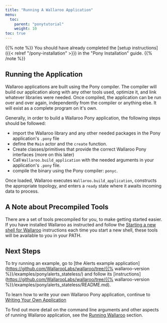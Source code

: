 ```yaml
---
title: "Running A Wallaroo Application"
menu:
  toc:
    parent: "ponytutorial"
    weight: 10
toc: true
---
```

{{% note %}}
You should have already completed the [setup instructions]({{< relref "/pony-installation" >}}) in the "Pony Installation" guide.
{{% /note %}}

## Running the Application

Wallaroo applications are built using the Pony compiler. The compiler will build our application along with any other tools used, optimize it, and link whatever libraries were needed. Once compiled, the application can be run over and over again, independently from the compiler or anything else. It will exist as a complete program on it's own.

Generally, in order to build a Wallaroo Pony application, the following steps should be followed:

* import the Wallaroo library and any other needed packages in the Pony application's `.pony` file
* define the `Main` actor and the `create` function.
* Create classes/primitives that provide the correct Wallaroo Pony interfaces (more on this later)
* Call `Wallaroo.build_application` with the needed arguments in your application's `.pony` file.
* compile the binary using the Pony compiler: `ponyc`.

Once loaded, Wallaroo executes `Wallaroo.build_application`, constructs the appropriate topology, and enters a `ready` state where it awaits incoming data to process.

## A Note about Precompiled Tools

There are a set of tools precompiled for you, to make getting started easier. If you have installed Wallaroo as instructed and follow the [Starting a new shell for Wallaroo](/python-tutorial/starting-a-new-shell/) instructions each time you start a new shell, these tools will be available to you in your PATH.

## Next Steps

To try running an example, go to [the Alerts example application](https://github.com/WallarooLabs/wallaroo/tree/{{% wallaroo-version %}}/examples/pony/alerts_stateless/) and follow its [instructions](https://github.com/WallarooLabs/wallaroo/tree/{{% wallaroo-version %}}/examples/pony/alerts_stateless/README.md).

To learn how to write your own Wallaroo Pony application, continue to [Writing Your Own Application](/pony-tutorial/writing-your-own-application/)

To find out more detail on the command line arguments and other aspects of running Wallaroo application, see the [Running Wallaroo](/operators-manual/running-wallaroo/) section.
